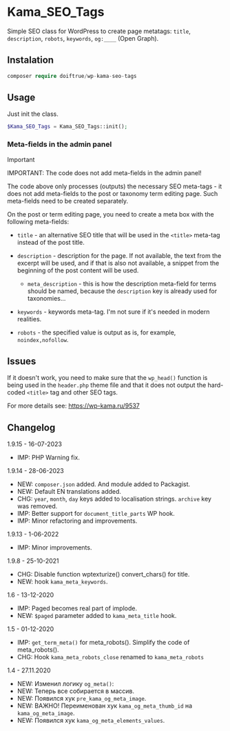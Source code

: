 Kama_SEO_Tags
=============

Simple SEO class for WordPress to create page metatags:  `title`, `description`, `robots`, `keywords`, `og:____` (Open Graph).

Instalation
-----------
```php
composer require doiftrue/wp-kama-seo-tags
```

Usage
-----
Just init the class.

```php
$Kama_SEO_Tags = Kama_SEO_Tags::init();
```

### Meta-fields in the admin panel

> [!IMPORTANT]
> IMPORTANT: The code does not add meta-fields in the admin panel!

The code above only processes (outputs) the necessary SEO meta-tags - it does not add meta-fields to the post or taxonomy term editing page. Such meta-fields need to be created separately.

On the post or term editing page, you need to create a meta box with the following meta-fields:

- ``title`` - an alternative SEO title that will be used in the `<title>` meta-tag instead of the post title.
- ``description`` - description for the page. If not available, the text from the excerpt will be used, and if that is also not available, a snippet from the beginning of the post content will be used.
	- ``meta_description`` - this is how the description meta-field for terms should be named, because the `description` key is already used for taxonomies...

- ``keywords`` - keywords meta-tag. I'm not sure if it's needed in modern realities.
- ``robots`` - the specified value is output as is, for example, `noindex,nofollow`.



Issues
------
If it doesn't work, you need to make sure that the `wp_head()` function is being used in the `header.php` theme file and that it does not output the hard-coded `<title>` tag and other SEO tags.

For more details see: https://wp-kama.ru/9537


Changelog
---------

1.9.15 - 16-07-2023
- IMP: PHP Warning fix. 

1.9.14 - 28-06-2023
- NEW: `composer.json` added. And module added to Packagist.
- NEW: Default EN translations added.
- CHG: `year`, `month`, `day` keys added to localisation strings. `archive` key was removed.
- IMP: Better support for `document_title_parts` WP hook.
- IMP: Minor refactoring and improvements.

1.9.13 - 1-06-2022
- IMP: Minor improvements.

1.9.8 - 25-10-2021
- CHG: Disable function wptexturize() convert_chars() for title.
- NEW: hook `kama_meta_keywords`.

1.6 - 13-12-2020
- IMP: Paged becomes real part of implode.
- NEW: `$paged` parameter added to `kama_meta_title` hook.

1.5 - 01-12-2020
- IMP: `get_term_meta()` for meta_robots(). Simplify the code of meta_robots().
- CHG: Hook `kama_meta_robots_close` renamed to `kama_meta_robots`

1.4 - 27.11.2020
- NEW: Изменил логику `og_meta()`:
- NEW: Теперь все собирается в массив.
- NEW: Появился хук `pre_kama_og_meta_image`.
- NEW: ВАЖНО! Переименован хук `kama_og_meta_thumb_id` на `kama_og_meta_image`.
- NEW: Появился хук `kama_og_meta_elements_values`.
